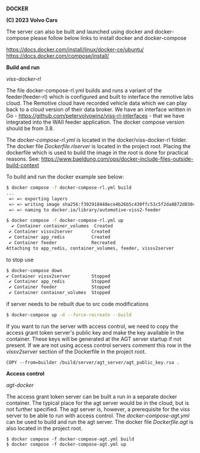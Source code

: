 **DOCKER**

**(C) 2023 Volvo Cars**<br>

The server can also be built and launched using docker and docker-compose please follow below links to install docker and docker-compose

https://docs.docker.com/install/linux/docker-ce/ubuntu/
https://docs.docker.com/compose/install/


**Build and run**

*viss-docker-rl*

The file docker-compose-rl.yml builds and runs  a variant of the feeder(feeder-rl) which is configured and built to interface the remotive labs cloud.
The Remotive cloud have recorded vehicle data which we can play back to a cloud version of their data broker. We have an
interface written in Go - https://github.com/petervolvowinz/viss-rl-interfaces -  that we have integrated into the WAII feeder application. The docker compose version should be from 3.8.

The *docker-compose-rl.yml* is located in the docker/viss-docker-rl folder. The docker file *Dockerfile.rlserver* is located in the project root. 
Placing the dockerfile which is used to build the image in the root is done for
practical reasons. See: https://www.baeldung.com/ops/docker-include-files-outside-build-context


To build and run the docker example see below:

```bash
$ docker compose -f docker-compose-rl.yml build 
...
 => => exporting layers                                                                                                                                                                                              0.1s
 => => writing image sha256:f392918448ece4b26b5c430ffc53c5f2da8872d030c11a22b42360dbf9676934                                                                                                                         0.0s
 => => naming to docker.io/library/automotive-viss2-feeder  
```

```bash
$ docker compose -f docker-compose-rl.yml up
  ✔ Container container_volumes  Created                                                                                                                                                                              0.0s 
 ✔ Container vissv2server       Created                                                                                                                                                                              0.0s 
 ✔ Container app_redis          Created                                                                                                                                                                              0.0s 
 ✔ Container feeder             Recreated                                                                                                                                                                            0.1s 
Attaching to app_redis, container_volumes, feeder, vissv2server  
```
to stop use

```bash
$ docker-compose down
✔ Container vissv2server        Stopped                                                                                                                                                                              0.2s 
 ✔ Container app_redis          Stopped                                                                                                                                                                              0.2s 
 ✔ Container feeder             Stopped                                                                                                                                                                              0.1s 
 ✔ Container container_volumes  Stopped 
```

if server needs to be rebuilt due to src code modifications

```bash
$ docker-compose up -d --force-recreate --build

```

If you want to run the server with access control, we need to copy the access grant token server's public key and make
the key available in the container. These keys will be generated at the AGT server startup if not present.
If we are not using access control servers comment this row in the _vissv2server_ section of the Dockerfile in the project
root.

```
COPY --from=builder /build/server/agt_server/agt_public_key.rsa .
```

**Access control**

*agt-docker*

The access grant token server can be built a run in a separate docker container. The typical place for the agt server
would be in the cloud, but is not further specified. The agt server is, however, a prerequisite for the viss server to 
be able to run with access control. The *docker-compose-agt.yml* can be used to
build and run the agt server. The docker file *Dockerfile.agt* is also located in the project root.

```
$ docker compose -f docker-compose-agt.yml build
$ docker compose -f docker-compose-agt.yml up
```

